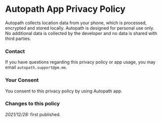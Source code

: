 # Autopath App Privacy Policy

Autopath collects location data from your phone, which is processed, encrypted and stored locally. Autopath is designed for personal use only. No additional data is collected by the developer and no data is shared with third parties. 

### Contact

If you have questions regarding this privacy policy or app usage, you may email `autopath.support@pm.me`. 

### Your Consent

You consent to this privacy policy by using Autopath app.

### Changes to this policy
*2021/12/28:* first published.  
